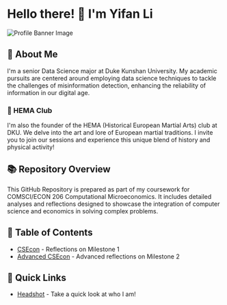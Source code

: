 # Hello there! 🌟 I'm Yifan Li

![Profile Banner Image](https://github.com/usernameavalible/CS206-Computational-Microeconomics/blob/main/498603743923548540.jpg)

## 🚀 About Me
I'm a senior Data Science major at Duke Kunshan University. My academic pursuits are centered around employing data science techniques to tackle the challenges of misinformation detection, enhancing the reliability of information in our digital age.

### 🏹 HEMA Club
I'm also the founder of the HEMA (Historical European Martial Arts) club at DKU. We delve into the art and lore of European martial traditions. I invite you to join our sessions and experience this unique blend of history and physical activity!

## 📚 Repository Overview
This GitHub Repository is prepared as part of my coursework for COMSCI/ECON 206 Computational Microeconomics. It includes detailed analyses and reflections designed to showcase the integration of computer science and economics in solving complex problems.

## 📖 Table of Contents
- [CSEcon](/CSEcon/README.md) - Reflections on Milestone 1
- [Advanced CSEcon](/Advance_CSEcon/README.md) - Advanced reflections on Milestone 2

## 🌟 Quick Links
- [Headshot](https://github.com/usernameavalible/CS206-Computational-Microeconomics/blob/main/461443985535417986.jpg) - Take a quick look at who I am!
